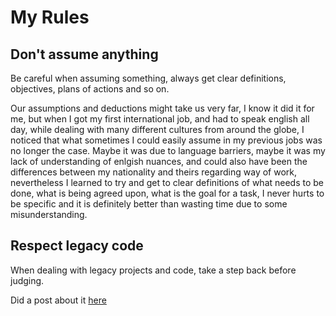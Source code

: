 # My Rules

## Don't assume anything

Be careful when assuming something, always get clear definitions, objectives,
plans of actions and so on.

Our assumptions and deductions might take us very far, I know it did it for me,
but when I got my first international job, and had to speak english all day,
while dealing with many different cultures from around the globe, I noticed that
what sometimes I could easily assume in my previous jobs was no longer the case.
Maybe it was due to language barriers, maybe it was my lack of understanding of
enlgish nuances, and could also have been the differences between my nationality
and theirs regarding way of work, nevertheless I learned to try and get to clear
definitions of what needs to be done, what is being agreed upon, what is the
goal for a task, I never hurts to be specific and it is definitely better than
wasting time due to some misunderstanding.

## Respect legacy code

When dealing with legacy projects and code, take a step back before judging.

Did a post about it [here](https://github.com/bruno-yamada/zet/blob/master/202109/20210928090524Z/README.md)

